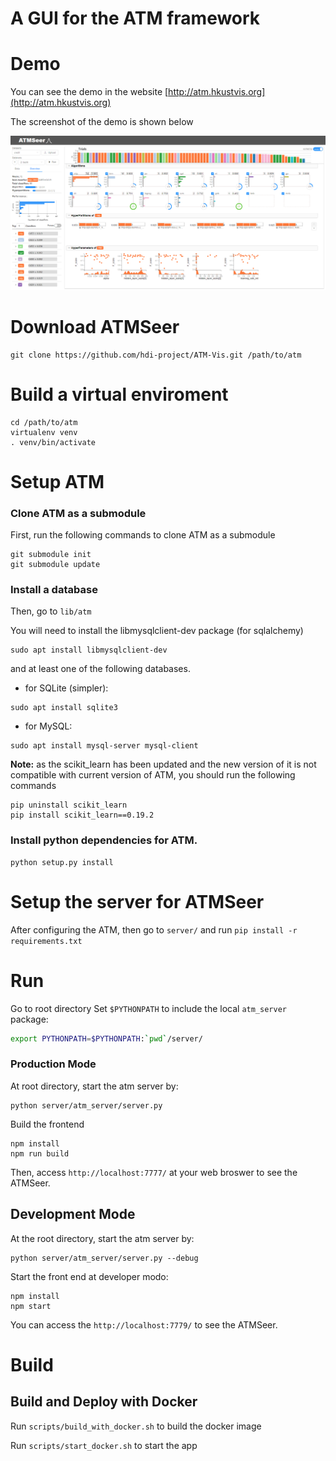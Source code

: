 # A GUI for the ATM framework

# Demo

You can see the demo in the website [http://atm.hkustvis.org](http://atm.hkustvis.org)

The screenshot of the demo is shown below

![The system overview](screenshot.PNG)

# Download ATMSeer

```
git clone https://github.com/hdi-project/ATM-Vis.git /path/to/atm
```

# Build a virtual enviroment
```
cd /path/to/atm
virtualenv venv
. venv/bin/activate
```

# Setup ATM

### Clone ATM as a submodule
First, run the following commands to clone ATM as a submodule

```
git submodule init
git submodule update
```

### Install a database
Then, go to `lib/atm`

You will need to install the libmysqlclient-dev package (for sqlalchemy)

```
sudo apt install libmysqlclient-dev
```

and at least one of the following databases.

- for SQLite (simpler):
```
sudo apt install sqlite3
```

- for MySQL:
```
sudo apt install mysql-server mysql-client
```

**Note:** as the scikit_learn has been updated and the new version of it is not compatible with current version of ATM, you should run the following commands

```
pip uninstall scikit_learn
pip install scikit_learn==0.19.2
```

### Install python dependencies for ATM.
```
python setup.py install
```


# Setup the server for ATMSeer
After configuring the ATM, then go to `server/` and run `pip install -r requirements.txt`





# Run
Go to root directory
Set `$PYTHONPATH` to include the local `atm_server` package:
```bash
export PYTHONPATH=$PYTHONPATH:`pwd`/server/
```

### Production Mode
At root directory, start the atm server by:
```
python server/atm_server/server.py
```

Build the frontend

```
npm install
npm run build
```

Then, access `http://localhost:7777/` at your web broswer to see the ATMSeer.

## Development Mode


At the root directory, start the atm server by:
```
python server/atm_server/server.py --debug
```

Start the front end at developer modo:

```
npm install
npm start
```

You can access the `http://localhost:7779/` to see the ATMSeer.

# Build

## Build and Deploy with Docker

Run `scripts/build_with_docker.sh` to build the docker image

Run `scripts/start_docker.sh` to start the app